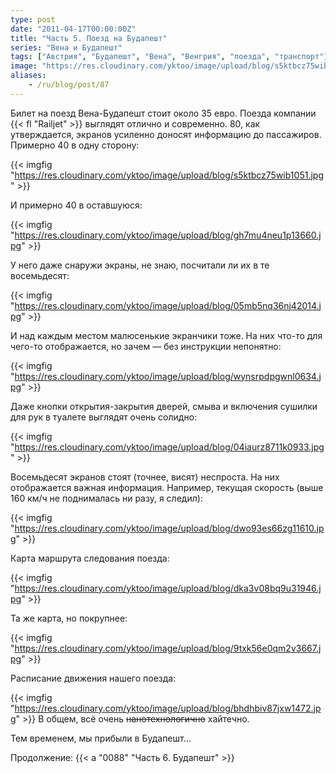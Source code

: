 ```yaml
---
type: post
date: "2011-04-17T00:00:00Z"
title: "Часть 5. Поезд на Будапешт"
series: "Вена и Будапешт"
tags: ["Австрия", "Будапешт", "Вена", "Венгрия", "поезда", "транспорт"]
image: "https://res.cloudinary.com/yktoo/image/upload/blog/s5ktbcz75wib1051.jpg"
aliases:
    - /ru/blog/post/87
---
```


Билет на поезд Вена-Будапешт стоит около 35 евро. Поезда компании {{< fl "Railjet" >}} выглядят отлично и современно. 80, как утверждается, экранов усиленно доносят информацию до пассажиров. Примерно 40 в одну сторону:

{{< imgfig "https://res.cloudinary.com/yktoo/image/upload/blog/s5ktbcz75wib1051.jpg" >}}

<!--more-->

И примерно 40 в оставшуюся:

{{< imgfig "https://res.cloudinary.com/yktoo/image/upload/blog/gh7mu4neu1p13660.jpg" >}}

У него даже снаружи экраны, не знаю, посчитали ли их в те восемьдесят:

{{< imgfig "https://res.cloudinary.com/yktoo/image/upload/blog/05mb5nq36nj42014.jpg" >}}

И над каждым местом малюсенькие экранчики тоже. На них что-то для чего-то отображается, но зачем — без инструкции непонятно:

{{< imgfig "https://res.cloudinary.com/yktoo/image/upload/blog/wynsrpdpgwnl0634.jpg" >}}

Даже кнопки открытия-закрытия дверей, смыва и включения сушилки для рук в туалете выглядят очень солидно:

{{< imgfig "https://res.cloudinary.com/yktoo/image/upload/blog/04iaurz8711k0933.jpg" >}}

Восемьдесят экранов стоят (точнее, висят) неспроста. На них отображается важная информация. Например, текущая скорость (выше 160 км/ч не поднималась ни разу, я следил):

{{< imgfig "https://res.cloudinary.com/yktoo/image/upload/blog/dwo93es66zg11610.jpg" >}}

Карта маршрута следования поезда:

{{< imgfig "https://res.cloudinary.com/yktoo/image/upload/blog/dka3v08bq9u31946.jpg" >}}

Та же карта, но покрупнее:

{{< imgfig "https://res.cloudinary.com/yktoo/image/upload/blog/9txk56e0qm2v3667.jpg" >}}

Расписание движения нашего поезда:

{{< imgfig "https://res.cloudinary.com/yktoo/image/upload/blog/bhdhbiv87jxw1472.jpg" >}}
В общем, всё очень ~~нанотехнологично~~ хайтечно.

Тем временем, мы прибыли в Будапешт…

Продолжение: {{< a "0088" "Часть 6. Будапешт" >}}
